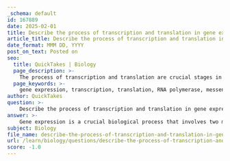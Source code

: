 ```yaml
---
_schema: default
id: 167889
date: 2025-02-01
title: Describe the process of transcription and translation in gene expression.
article_title: Describe the process of transcription and translation in gene expression.
date_format: MMM DD, YYYY
post_on_text: Posted on
seo:
  title: QuickTakes | Biology
  page_description: >-
    The process of transcription and translation are crucial stages in gene expression, where DNA is converted into mRNA in transcription, and mRNA is decoded to synthesize proteins in translation.
  page_keywords: >-
    gene expression, transcription, translation, RNA polymerase, messenger RNA, eukaryotes, ribosome, protein synthesis, codons, amino acids, peptide bonds, post-transcriptional modifications, introns, exons, capping, polyadenylation, initiation, elongation, termination
author: QuickTakes
question: >-
    Describe the process of transcription and translation in gene expression.
answer: >-
    Gene expression is a crucial biological process that involves two main stages: transcription and translation. These stages are essential for synthesizing proteins, which perform a wide range of functions in living organisms. Below is a detailed description of each process.\n\n### Transcription\n\nTranscription is the first step in gene expression, where the information encoded in a specific segment of DNA is copied into messenger RNA (mRNA). This process occurs in the following steps:\n\n1. **Initiation**: The enzyme RNA polymerase binds to a specific region of the DNA called the promoter, which is located at the beginning of the gene. This binding unwinds the DNA double helix, exposing the template strand.\n\n2. **Elongation**: RNA polymerase moves along the DNA template strand, synthesizing a single strand of mRNA by adding complementary RNA nucleotides. The RNA nucleotides pair with the DNA bases (adenine pairs with uracil in RNA, and cytosine pairs with guanine).\n\n3. **Termination**: The transcription process continues until RNA polymerase reaches a termination signal in the DNA sequence. At this point, the newly synthesized mRNA strand is released, and the DNA helix re-forms.\n\n4. **Post-Transcriptional Modifications** (in eukaryotes): Before the mRNA can be translated, it undergoes several modifications:\n   - **Capping**: A 5' cap is added to the beginning of the mRNA, which helps protect it from degradation and assists in ribosome binding during translation.\n   - **Polyadenylation**: A poly-A tail is added to the 3' end of the mRNA, which also aids in stability and export from the nucleus.\n   - **Splicing**: Introns (non-coding regions) are removed, and exons (coding regions) are joined together to form a mature mRNA molecule.\n\n### Translation\n\nTranslation is the second step in gene expression, where the mRNA is decoded to synthesize a protein. This process occurs in the cytoplasm and involves several key components:\n\n1. **Initiation**: The ribosome assembles around the mRNA strand. The small subunit of the ribosome binds to the mRNA, and the first transfer RNA (tRNA) molecule, carrying an amino acid, binds to the start codon (AUG) on the mRNA.\n\n2. **Elongation**: The ribosome moves along the mRNA, reading the codons (three-nucleotide sequences) and facilitating the binding of tRNA molecules that carry specific amino acids. Each tRNA has an anticodon that is complementary to the mRNA codon, ensuring the correct amino acid is added to the growing polypeptide chain.\n\n3. **Peptide Bond Formation**: The ribosome catalyzes the formation of peptide bonds between adjacent amino acids, creating a polypeptide chain.\n\n4. **Termination**: The process continues until the ribosome encounters a stop codon (UAA, UAG, or UGA) on the mRNA. At this point, the completed polypeptide chain is released, and the ribosomal subunits disassemble.\n\n### Summary of Differences Between Transcription and Translation\n\n- **Function**: Transcription converts DNA information into RNA, while translation decodes RNA to synthesize proteins.\n- **Location**: Transcription occurs in the nucleus (in eukaryotes) or cytoplasm (in prokaryotes), whereas translation occurs in the cytoplasm.\n- **Molecules Involved**: Transcription involves RNA polymerase and produces mRNA, while translation involves ribosomes, tRNA, and results in polypeptides.\n\nIn summary, transcription and translation are sequential processes that are essential for gene expression and the synthesis of proteins, with each process having its own specific mechanisms and roles.
subject: Biology
file_name: describe-the-process-of-transcription-and-translation-in-gene-expression.md
url: /learn/biology/questions/describe-the-process-of-transcription-and-translation-in-gene-expression
score: -1.0
---
```


&nbsp;